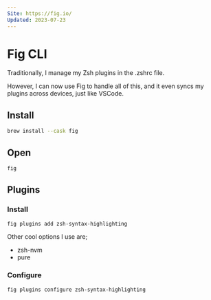 ```yaml
---
Site: https://fig.io/
Updated: 2023-07-23
---
```


# Fig CLI

Traditionally, I manage my Zsh plugins in the .zshrc file.

However, I can now use Fig to handle all of this,
and it even syncs my plugins across devices, just like VSCode.

## Install

```sh
brew install --cask fig
```

## Open

```sh
fig
```

## Plugins

### Install

```sh
fig plugins add zsh-syntax-highlighting
```

Other cool options I use are;

- zsh-nvm
- pure

### Configure

```sh
fig plugins configure zsh-syntax-highlighting
```
